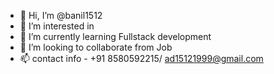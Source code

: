 - 👋 Hi, I’m @banil1512
- 👀 I’m interested in 
- 🌱 I’m currently learning Fullstack development
- 💞️ I’m looking to collaborate from Job
- 📫 contact info - +91 8580592215/ ad15121999@gmail.com

<!---
banil1512/banil1512 is a ✨ special ✨ repository because its `README.md` (this file) appears on your GitHub profile.
You can click the Preview link to take a look at your changes.
--->

